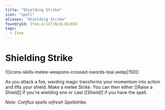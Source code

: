 ```yaml
---
title: "Shielding Strike"
icon: "spell"
aliases: "Shielding Strike"
foundryId: Item.Gc1XTjNcOL3AzEE4
tags:
  - Item
---
```


# Shielding Strike
![[icons-skills-melee-weapons-crossed-swords-teal.webp|150]]

As you attack a foe, warding magic transforms your momentum into action and lifts your shield. Make a melee Strike. You can then either [[Raise a Shield]] if you're wielding one or cast _[[Shield]]_ if you have the spell.

_Note: Conflux spells refresh Spellstrike._
